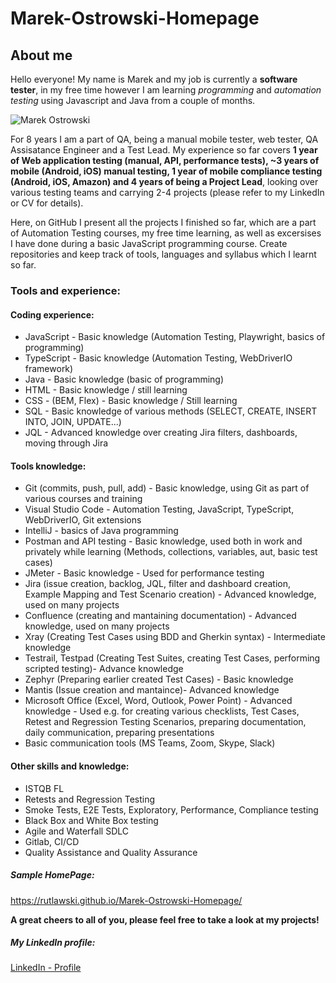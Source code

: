 # Marek-Ostrowski-Homepage

## About me
Hello everyone! My name is Marek and my job is currently a **software tester**, in my free time however I am learning *programming* and *automation testing* using Javascript and Java from a couple of months.

![Marek Ostrowski](https://i.ibb.co/9scDbj2/Zdj-cie.png)

For 8 years I am a part of QA, being a manual mobile tester, web tester, QA Assisatance Engineer and a Test Lead. My experience so far covers **1 year of Web application testing (manual, API, performance tests), ~3 years of mobile (Android, iOS) manual testing, 1 year of mobile compliance testing (Android, iOS, Amazon) and 4 years of being a Project Lead**, looking over various testing teams and carrying 2-4 projects (please refer to my LinkedIn or CV for details).

Here, on GitHub I present all the projects I finished so far, which are a part of Automation Testing courses, my free time learning, as well as excersises I have done during a basic JavaScript programming course. Create repositories and keep track of tools, languages and syllabus which I learnt so far.

### Tools and experience:
#### Coding experience:
- JavaScript - Basic knowledge (Automation Testing, Playwright, basics of programming)
- TypeScript - Basic knowledge (Automation Testing, WebDriverIO framework)
- Java - Basic knowledge (basic of programming)
- HTML - Basic knowledge / still learning
- CSS - (BEM, Flex) - Basic knowledge / Still learning
- SQL - Basic knowledge of various methods (SELECT, CREATE, INSERT INTO, JOIN, UPDATE...)
- JQL - Advanced knowledge over creating Jira filters, dashboards, moving through Jira
#### Tools knowledge:
- Git (commits, push, pull, add) - Basic knowledge, using Git as part of various courses and training
- Visual Studio Code - Automation Testing, JavaScript, TypeScript, WebDriverIO, Git extensions
- IntelliJ - basics of Java programming
- Postman and API testing - Basic knowledge, used both in work and privately while learning (Methods, collections, variables, aut, basic test cases)
- JMeter - Basic knowledge - Used for performance testing
- Jira (issue creation, backlog, JQL, filter and dashboard creation, Example Mapping and Test Scenario creation) - Advanced knowledge, used on many projects
- Confluence (creating and mantaining documentation) - Advanced knowledge, used on many projects
- Xray (Creating Test Cases using BDD and Gherkin syntax) - Intermediate knowledge
- Testrail, Testpad (Creating Test Suites, creating Test Cases, performing scripted testing)- Advance knowledge
- Zephyr (Preparing earlier created Test Cases) - Basic knowledge
- Mantis (Issue creation and mantaince)- Advanced knowledge
- Microsoft Office (Excel, Word, Outlook, Power Point) - Advanced knowledge - Used e.g. for creating various checklists, Test Cases, Retest and Regression Testing Scenarios,
  preparing documentation, daily communication, preparing presentations
- Basic communication tools (MS Teams, Zoom, Skype, Slack)
#### Other skills and knowledge:
- ISTQB FL
- Retests and Regression Testing
- Smoke Tests, E2E Tests, Exploratory, Performance, Compliance testing
- Black Box and White Box testing
- Agile and Waterfall SDLC
- Gitlab, CI/CD
- Quality Assistance and Quality Assurance

##### Sample HomePage:
https://rutlawski.github.io/Marek-Ostrowski-Homepage/

**A great cheers to all of you, please feel free to take a look at my projects!**

##### My LinkedIn profile:
[LinkedIn - Profile](https://www.linkedin.com/in/marek-ostrowski/)
